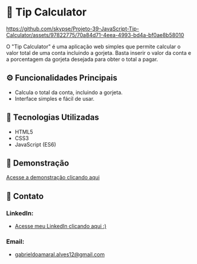 # 🧮 Tip Calculator

https://github.com/skypse/Projeto-39-JavaScript-Tip-Calculator/assets/97822775/70a84d71-4eea-4993-bd4a-bf0ae8b58010

O "Tip Calculator" é uma aplicação web simples que permite calcular o valor total de uma conta incluindo a gorjeta. Basta inserir o valor da conta e a porcentagem da gorjeta desejada para obter o total a pagar.


## ⚙️ Funcionalidades Principais
- Calcula o total da conta, incluindo a gorjeta.
- Interface simples e fácil de usar.

## 🚀 Tecnologias Utilizadas

- HTML5
- CSS3
- JavaScript (ES6)

## 🔗 Demonstração

[Acesse a demonstração clicando aqui](https://skypse.github.io/Projeto-39-JavaScript-Tip-Calculator/)

## 📧 Contato

### LinkedIn:
- [Acesse meu LinkedIn clicando aqui :)](https://www.linkedin.com/in/gabriel-do-amaral-alves-3a1055236/)

### Email:
- gabrieldoamaral.alves12@gmail.com
